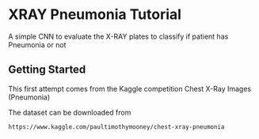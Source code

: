 # XRAY Pneumonia Tutorial

A simple CNN to evaluate the X-RAY plates to classify if patient has Pneumonia or not

## Getting Started
This first attempt comes from the Kaggle competition 
Chest X-Ray Images (Pneumonia)

The dataset can be downloaded from 

```
https://www.kaggle.com/paultimothymooney/chest-xray-pneumonia
```

